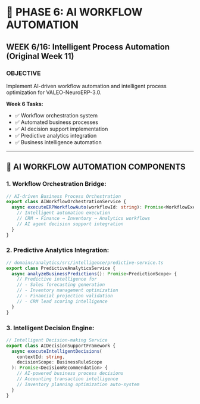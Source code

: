 # 🤖 PHASE 6: AI WORKFLOW AUTOMATION  
## WEEK 6/16: Intelligent Process Automation (Original Week 11)

### OBJECTIVE
Implement AI-driven workflow automation and intelligent process optimization for VALEO-NeuroERP-3.0.

**Week 6 Tasks:**
- ✅ Workflow orchestration system
- ✅ Automated business processes  
- ✅ AI decision support implementation
- ✅ Predictive analytics integration
- ✅ Business intelligence automation

---

## 🧠 **AI WORKFLOW AUTOMATION COMPONENTS**

### **1. Workflow Orchestration Bridge:**
```typescript
// AI-driven Business Process Orchestration
export class AIWorkflowOrchestrationService {
  async executeERPWorkflowAuto(workflowId: string): Promise<WorkflowExecutionResult> {
    // Intelligent automation execution
    // CRM → Finance → Inventory → Analytics workflows
    // AI agent decision support integration
  }
}
```

### **2. Predictive Analytics Integration:**
```typescript
// domains/analytics/src/intelligence/predictive-service.ts
export class PredictiveAnalyticsService {
  async analyzeBusinessPredictions(): Promise<PredictionScope> {
    // Predictive intelligence for 
    // - Sales forecasting generation
    // - Inventory management optimization
    // - Financial projection validation
    // - CRM lead scoring intelligence  
  }
}
```

### **3. Intelligent Decision Engine:**
```typescript
// Intelligent Decision-making Service
export class AIDecisionSupportFramework {
  async executeIntelligentDecisions(
    contextId: string,
    decisionScope: BusinessRuleScope
  ): Promise<DecisionRecommendation> {
    // AI-powered business process decisions
    // Accounting transaction intelligence
    // Inventory planning optimization auto-system
  }
}
```

